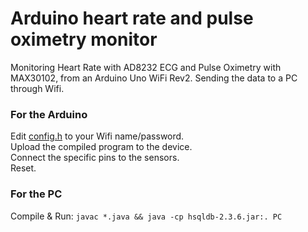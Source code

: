 # Arduino heart rate and pulse oximetry monitor
Monitoring Heart Rate with AD8232 ECG and Pulse Oximetry with MAX30102, from an Arduino Uno WiFi Rev2.
Sending the data to a PC through Wifi.

### For the Arduino
Edit [config.h](src/config.h) to your Wifi name/password.  
Upload the compiled program to the device.  
Connect the specific pins to the sensors.  
Reset.


### For the PC
Compile & Run: `javac *.java && java -cp hsqldb-2.3.6.jar:. PC`



